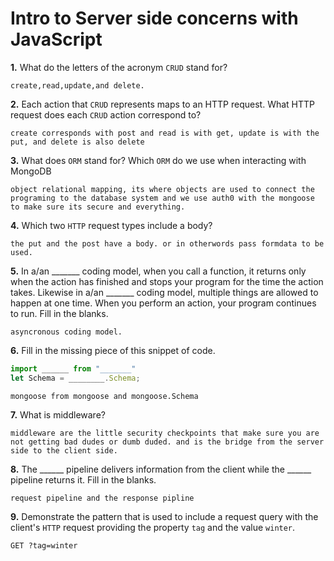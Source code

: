 # Intro to Server side concerns with JavaScript

**1.** What do the letters of the acronym `CRUD` stand for?
<!-- enter you answer in the space below -->
```
create,read,update,and delete.
```
**2.** Each action that `CRUD` represents maps to an HTTP request. What HTTP request does each `CRUD` action correspond to?
<!-- enter you answer in the space below -->
```
create corresponds with post and read is with get, update is with the put, and delete is also delete
```
**3.** What does `ORM` stand for? Which `ORM` do we use when interacting with MongoDB
<!-- enter you answer in the space below -->
```
object relational mapping, its where objects are used to connect the programing to the database system and we use auth0 with the mongoose to make sure its secure and everything.
```
**4.** Which two `HTTP` request types include a body?
<!-- enter you answer in the space below -->
```
the put and the post have a body. or in otherwords pass formdata to be used.
```
**5.** In a/an _______ coding model, when you call a function, it returns only when the action has finished and stops your program for the time the action takes. Likewise in a/an _______ coding model, multiple things are allowed to happen at one time. When you perform an action, your program continues to run.  Fill in the blanks.
<!-- enter you answer in the space below -->
```
asyncronous coding model.
```

**6.** Fill in the missing piece of this snippet of code.
```js
import ______ from "_______"
let Schema = ________.Schema;
```
<!-- enter you answer in the space below -->
```
mongoose from mongoose and mongoose.Schema
```
**7.** What is middleware?
<!-- enter you answer in the space below -->
```
middleware are the little security checkpoints that make sure you are not getting bad dudes or dumb duded. and is the bridge from the server side to the client side.
```
**8.** The ______ pipeline delivers information from the client while the ______ pipeline returns it. Fill in the blanks. 
<!-- enter you answer in the space below -->
```
request pipeline and the response pipline
```
**9.** 
Demonstrate the pattern that is used to include a request query with the client's `HTTP` request providing the property `tag` and the value `winter`.
<!-- enter you answer in the space below -->
```
GET ?tag=winter
```